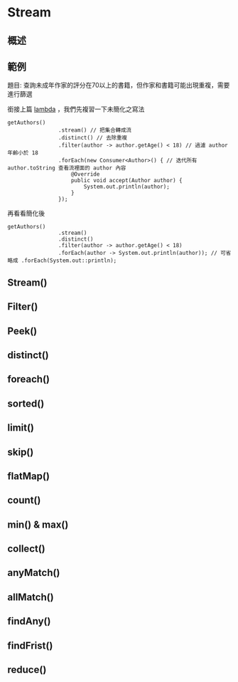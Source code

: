 # Stream

## 概述

## 範例

題目: 查詢未成年作家的評分在70以上的書籍，但作家和書籍可能出現重複，需要進行篩選

銜接上篇 [lambda](../java/lambda.md) ，我們先複習一下未簡化之寫法

```
getAuthors()
                .stream() // 把集合轉成流
                .distinct() // 去除重複
                .filter(author -> author.getAge() < 18) // 過濾 author 年齡小於 18
                .forEach(new Consumer<Author>() { // 迭代所有 author.toString 查看流裡面的 author 內容
                    @Override
                    public void accept(Author author) {
                        System.out.println(author);
                    }
                });
```

再看看簡化後

```
getAuthors()
                .stream()
                .distinct()
                .filter(author -> author.getAge() < 18)
                .forEach(author -> System.out.println(author)); // 可省略成 .forEach(System.out::println);
```

## Stream()

## Filter()

## Peek()

## distinct()

## foreach()

## sorted()

## limit()

## skip()

## flatMap()

## count()

## min() & max()

## collect()

## anyMatch()

## allMatch()

## findAny()

## findFrist()

## reduce()
